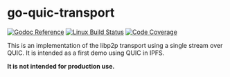 # go-quic-transport

[![Godoc Reference](https://img.shields.io/badge/godoc-reference-blue.svg?style=flat-square)](https://godoc.org/github.com/marten-seemann/libp2p-quic-transport)
[![Linux Build Status](https://img.shields.io/travis/marten-seemann/libp2p-quic-transport/master.svg?style=flat-square&label=linux+build)](https://travis-ci.org/marten-seemann/libp2p-quic-transport)
[![Code Coverage](https://img.shields.io/codecov/c/github/marten-seemann/libp2p-quic-transport/master.svg?style=flat-square)](https://codecov.io/gh/marten-seemann/libp2p-quic-transport/)

This is an implementation of the libp2p transport using a single stream over QUIC.
It is intended as a first demo using QUIC in IPFS.

**It is not intended for production use.**
